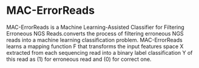 # MAC-ErrorReads
MAC-ErrorReads is a Machine Learning-Assisted Classifier for Filtering Erroneous NGS Reads.converts the process of filtering erroneous NGS reads into a machine learning classification problem. MAC-ErrorReads learns a mapping function F that transforms the input features space X extracted from each sequencing read into a binary label classification Y of this read as (1) for erroneous read and (0) for correct one.
